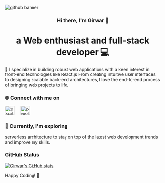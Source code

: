 ![github banner](https://github.com/Girwar-Sahu/Girwar-Sahu/assets/109727463/afe20eb9-c9f7-45aa-9685-52fa39627d32)
<h3 align="center">Hi there, I'm Girwar 👋</h3>
<h1 align="center"> a Web enthusiast and full-stack developer 💻</h1>

🚀 I specialize in building robust web applications with a keen interest in front-end technologies like React.js From creating intuitive user interfaces to designing scalable back-end architectures, I love the end-to-end process of bringing web projects to life.

### <h3>🌐 Connect with me on</h3>
<a href="https://www.linkedin.com/in/girwar-sahu-474909212"><img src="https://github.com/Girwar-Sahu/Girwar-Sahu/assets/109727463/8f81b7be-4de5-4cec-b425-f93c90b31620" height="30" alt="preview"></a> &nbsp; &nbsp;
<a href="https://www.instagram.com/_.bablu.sahu._/"><img src="https://github.com/Girwar-Sahu/Girwar-Sahu/assets/109727463/5e416f7a-bed2-41e2-aa0f-05d429ef7940" height="30" alt="preview"></a>


### <h3>🌱 Currently, I'm exploring</h3>
serverless architecture to stay on top of the latest web development trends and improve my skills.



### GitHub Status
[![Girwar's GitHub stats](https://github-readme-stats.vercel.app/api?username=Girwar-Sahu&show_icons=true&theme=dark)](https://github.com/Girwar-Sahu/github-readme-stats)

Happy Coding! 🚀

